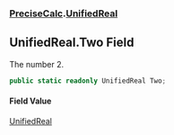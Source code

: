 ### [PreciseCalc](PreciseCalc.md 'PreciseCalc').[UnifiedReal](PreciseCalc.UnifiedReal.md 'PreciseCalc.UnifiedReal')

## UnifiedReal.Two Field

The number 2.

```csharp
public static readonly UnifiedReal Two;
```

#### Field Value
[UnifiedReal](PreciseCalc.UnifiedReal.md 'PreciseCalc.UnifiedReal')
